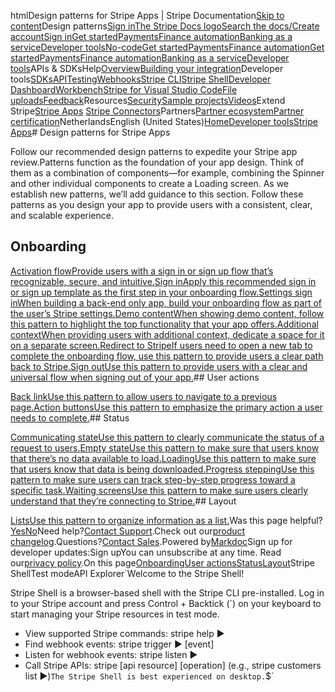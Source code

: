 htmlDesign patterns for Stripe Apps | Stripe Documentation[Skip to content](#main-content)Design patterns[Sign in](https://dashboard.stripe.com/login?redirect=https%3A%2F%2Fdocs.stripe.com%2Fstripe-apps%2Fpatterns)[The Stripe Docs logo](/)[Search the docs/](#)[Create account](https://dashboard.stripe.com/register)[Sign in](https://dashboard.stripe.com/login?redirect=https%3A%2F%2Fdocs.stripe.com%2Fstripe-apps%2Fpatterns)[Get started](/get-started)[Payments](/payments)[Finance automation](/finance-automation)[Banking as a service](/financial-services)[Developer tools](/development)[No-code](/no-code)[Get started](/get-started)[Payments](/payments)[Finance automation](/finance-automation)[](#)[Get started](/get-started)[Payments](/payments)[Finance automation](/finance-automation)[Banking as a service](/financial-services)[Developer tools](/development)[](#)APIs & SDKsHelp[Overview](/docs/development)[Building your integration](#)Developer tools[SDKs](#)[API](#)[Testing](#)[Webhooks](#)[Stripe CLI](#)[Stripe Shell](#)[Developer Dashboard](#)[Workbench](#)[Stripe for Visual Studio Code](/docs/stripe-vscode)[File uploads](/docs/file-upload)[Feedback](/docs/dev-tools-csat)Resources[Security](#)[Sample projects](#)[Videos](#)Extend Stripe[Stripe Apps](#)
[Stripe Connectors](#)Partners[Partner ecosystem](/docs/partners)[Partner certification](/docs/partners/training-and-certification)NetherlandsEnglish (United States)[](#)[](#)[Home](/docs)[Developer tools](/docs/development)[Stripe Apps](/docs/stripe-apps)# Design patterns for Stripe Apps

Follow our recommended design patterns to expedite your Stripe app review.Patterns function as the foundation of your app design. Think of them as a combination of components—for example, combining the Spinner and other individual components to create a Loading screen. As we establish new patterns, we’ll add guidance to this section. Follow these patterns as you design your app to provide users with a consistent, clear, and scalable experience.

## Onboarding

[Activation flowProvide users with a sign in or sign up flow that’s recognizable, secure, and intuitive.](/docs/stripe-apps/patterns/activation-flow)[Sign inApply this recommended sign in or sign up template as the first step in your onboarding flow.](/docs/stripe-apps/patterns/sign-in)[Settings sign inWhen building a back-end only app, build your onboarding flow as part of the user’s Stripe settings.](/docs/stripe-apps/patterns/settings-signin)[Demo contentWhen showing demo content, follow this pattern to highlight the top functionality that your app offers.](/docs/stripe-apps/patterns/demo)[Additional contextWhen providing users with additional context, dedicate a space for it on a separate screen.](/docs/stripe-apps/patterns/additional-context)[Redirect to StripeIf users need to open a new tab to complete the onboarding flow, use this pattern to provide users a clear path back to Stripe.](/docs/stripe-apps/patterns/redirects)[Sign outUse this pattern to provide users with a clear and universal flow when signing out of your app.](/docs/stripe-apps/patterns/sign-out)## User actions

[Back linkUse this pattern to allow users to navigate to a previous page.](/docs/stripe-apps/patterns/back-link)[Action buttonsUse this pattern to emphasize the primary action a user needs to complete.](/docs/stripe-apps/patterns/action-buttons)## Status

[Communicating stateUse this pattern to clearly communicate the status of a request to users.](/docs/stripe-apps/patterns/communicating-state)[Empty stateUse this pattern to make sure that users know that there’s no data available to load.](/docs/stripe-apps/patterns/empty-state)[LoadingUse this pattern to make sure that users know that data is being downloaded.](/docs/stripe-apps/patterns/loading)[Progress steppingUse this pattern to make sure users can track step-by-step progress toward a specific task.](/docs/stripe-apps/patterns/progress-stepping)[Waiting screensUse this pattern to make sure users clearly understand that they’re connecting to Stripe.](/docs/stripe-apps/patterns/waiting-screens)## Layout

[ListsUse this pattern to organize information as a list.](/docs/stripe-apps/patterns/lists)Was this page helpful?[Yes](#)[No](#)Need help?[Contact Support](https://support.stripe.com/).Check out our[product changelog](https://stripe.com/blog/changelog).Questions?[Contact Sales](https://stripe.com/contact/sales).Powered by[Markdoc](https://markdoc.dev)Sign up for developer updates:Sign upYou can unsubscribe at any time. Read our[privacy policy](https://stripe.com/privacy).On this page[Onboarding](#onboarding)[User actions](#user-actions)[Status](#status)[Layout](#layout)Stripe ShellTest modeAPI Explorer[](https://stripe.com/docs/stripe-cli#install)`Welcome to the Stripe Shell!

Stripe Shell is a browser-based shell with the Stripe CLI pre-installed. Log in to your
Stripe account and press Control + Backtick (`) on your keyboard to start managing your Stripe
resources in test mode.

- View supported Stripe commands: stripe help ▶️
- Find webhook events: stripe trigger ▶️ [event]
- Listen for webhook events: stripe listen ▶
- Call Stripe APIs: stripe [api resource] [operation] (e.g., stripe customers list ▶️)`The Stripe Shell is best experienced on desktop.`$`